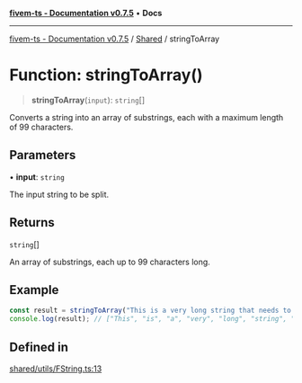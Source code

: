 [**fivem-ts - Documentation v0.7.5**](../../../README.md) • **Docs**

***

[fivem-ts - Documentation v0.7.5](../../../README.md) / [Shared](../README.md) / stringToArray

# Function: stringToArray()

> **stringToArray**(`input`): `string`[]

Converts a string into an array of substrings, each with a maximum length of 99 characters.

## Parameters

• **input**: `string`

The input string to be split.

## Returns

`string`[]

An array of substrings, each up to 99 characters long.

## Example

```ts
const result = stringToArray("This is a very long string that needs to be split.");
console.log(result); // ["This", "is", "a", "very", "long", "string", "that", "needs", "to", "be", "split"]
```

## Defined in

[shared/utils/FString.ts:13](https://github.com/Purpose-Dev/fivem-ts/blob/main/src/shared/utils/FString.ts#L13)
